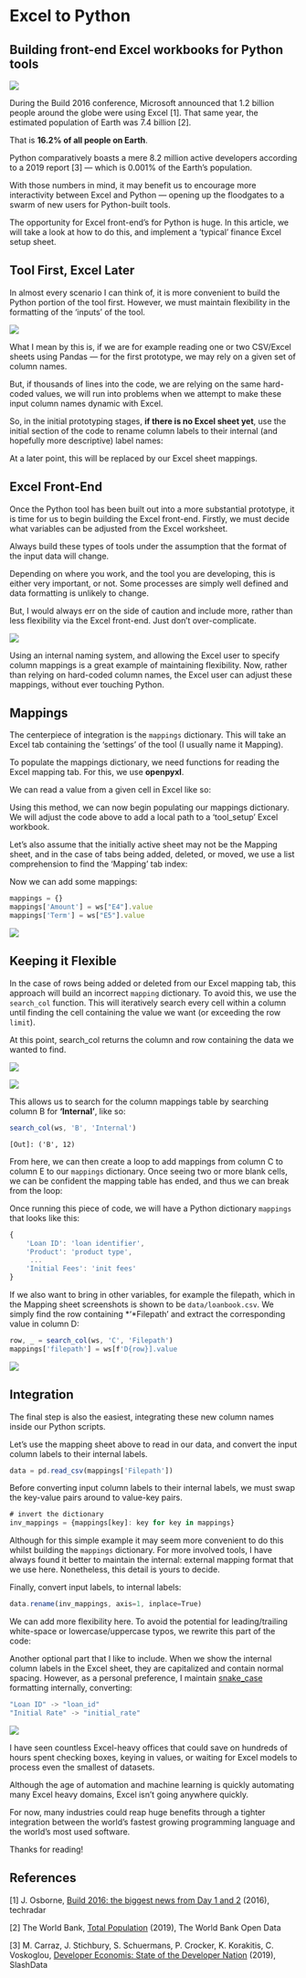 # Excel to Python

## Building front-end Excel workbooks for Python tools

![](https://static.breword.com/38261595751986_.pic_hd.jpg)

During the Build 2016 conference, Microsoft announced that 1.2 billion people around the globe were using Excel [1]. That same year, the estimated population of Earth was 7.4 billion [2].

That is **16.2% of all people on Earth**.

Python comparatively boasts a mere 8.2 million active developers according to a 2019 report [3] — which is 0.001% of the Earth’s population.

With those numbers in mind, it may benefit us to encourage more interactivity between Excel and Python — opening up the floodgates to a swarm of new users for Python-built tools.

The opportunity for Excel front-end’s for Python is huge. In this article, we will take a look at how to do this, and implement a ‘typical’ finance Excel setup sheet.



## Tool First, Excel Later

In almost every scenario I can think of, it is more convenient to build the Python portion of the tool first. However, we must maintain flexibility in the formatting of the ‘inputs’ of the tool.

![](https://static.breword.com/2.gif)

What I mean by this is, if we are for example reading one or two CSV/Excel sheets using Pandas — for the first prototype, we may rely on a given set of column names.

But, if thousands of lines into the code, we are relying on the same hard-coded values, we will run into problems when we attempt to make these input column names dynamic with Excel.

So, in the initial prototyping stages, **if there is no Excel sheet yet**, use the initial section of the code to rename column labels to their internal (and hopefully more descriptive) label names:

At a later point, this will be replaced by our Excel sheet mappings.



## Excel Front-End

Once the Python tool has been built out into a more substantial prototype, it is time for us to begin building the Excel front-end. Firstly, we must decide what variables can be adjusted from the Excel worksheet.

Always build these types of tools under the assumption that the format of the input data will change.

Depending on where you work, and the tool you are developing, this is either very important, or not. Some processes are simply well defined and data formatting is unlikely to change.

But, I would always err on the side of caution and include more, rather than less flexibility via the Excel front-end. Just don’t over-complicate.

![](https://static.breword.com/38281595752119_.pic.jpg)

Using an internal naming system, and allowing the Excel user to specify column mappings is a great example of maintaining flexibility. Now, rather than relying on hard-coded column names, the Excel user can adjust these mappings, without ever touching Python.

## Mappings

The centerpiece of integration is the `mappings` dictionary. This will take an Excel tab containing the ‘settings’ of the tool (I usually name it Mapping).

To populate the mappings dictionary, we need functions for reading the Excel mapping tab. For this, we use **openpyxl**.

We can read a value from a given cell in Excel like so:

Using this method, we can now begin populating our mappings dictionary. We will adjust the code above to add a local path to a ‘tool_setup’ Excel workbook.

Let’s also assume that the initially active sheet may not be the Mapping sheet, and in the case of tabs being added, deleted, or moved, we use a list comprehension to find the ‘Mapping’ tab index:

Now we can add some mappings:

```javascript
mappings = {}
mappings['Amount'] = ws["E4"].value
mappings['Term'] = ws["E5"].value
```

![](https://static.breword.com/38301595752120_.pic_hd.jpg)



## Keeping it Flexible

In the case of rows being added or deleted from our Excel mapping tab, this approach will build an incorrect `mapping` dictionary. To avoid this, we use the `search_col` function. This will iteratively search every cell within a column until finding the cell containing the value we want (or exceeding the row `limit`).

At this point, search_col returns the column and row containing the data we wanted to find.

![](https://static.breword.com/38291595752119_.pic.jpg)



![](https://static.breword.com/38311595752120_.pic.jpg)

This allows us to search for the column mappings table by searching column B for **‘Internal’**, like so:

```javascript
search_col(ws, 'B', 'Internal')
```

`[Out]: ('B', 12)`

From here, we can then create a loop to add mappings from column C to column E to our `mappings` dictionary. Once seeing two or more blank cells, we can be confident the mapping table has ended, and thus we can break from the loop:

Once running this piece of code, we will have a Python dictionary `mappings `that looks like this:

```javascript
{
    'Loan ID': 'loan identifier',
    'Product': 'product type',
     ...
    'Initial Fees': 'init fees'
}
```

If we also want to bring in other variables, for example the filepath, which in the Mapping sheet screenshots is shown to be `data/loanbook.csv`. We simply find the row containing *‘*Filepath’ and extract the corresponding value in column D:

```javascript
row, _ = search_col(ws, 'C', 'Filepath')
mappings['filepath'] = ws[f'D{row}].value
```

![](https://static.breword.com/38321595752120_.pic_hd.jpg)



## Integration

The final step is also the easiest, integrating these new column names inside our Python scripts.

Let’s use the mapping sheet above to read in our data, and convert the input column labels to their internal labels.

```javascript
data = pd.read_csv(mappings['Filepath'])
```

Before converting input column labels to their internal labels, we must swap the key-value pairs around to value-key pairs.

```javascript
# invert the dictionary
inv_mappings = {mappings[key]: key for key in mappings}
```

Although for this simple example it may seem more convenient to do this whilst building the `mappings` dictionary. For more involved tools, I have always found it better to maintain the internal: external mapping format that we use here. Nonetheless, this detail is yours to decide.

Finally, convert input labels, to internal labels:

```javascript
data.rename(inv_mappings, axis=1, inplace=True)
```

We can add more flexibility here. To avoid the potential for leading/trailing white-space or lowercase/uppercase typos, we rewrite this part of the code:

Another optional part that I like to include. When we show the internal column labels in the Excel sheet, they are capitalized and contain normal spacing. However, as a personal preference, I maintain [snake_case](https://en.wikipedia.org/wiki/Snake_case) formatting internally, converting:

```javascript
"Loan ID" -> "loan_id"
"Initial Rate" -> "initial_rate"
```

![](https://static.breword.com/38331595752120_.pic_hd.jpg)

I have seen countless Excel-heavy offices that could save on hundreds of hours spent checking boxes, keying in values, or waiting for Excel models to process even the smallest of datasets.

Although the age of automation and machine learning is quickly automating many Excel heavy domains, Excel isn’t going anywhere quickly.

For now, many industries could reap huge benefits through a tighter integration between the world’s fastest growing programming language and the world’s most used software.

Thanks for reading!



## References

[1] J. Osborne, [Build 2016: the biggest news from Day 1 and 2](https://www.techradar.com/uk/news/computing/pc/build-2016-1318027) (2016), techradar

[2] The World Bank, [Total Population](https://data.worldbank.org/indicator/sp.pop.totl) (2019), The World Bank Open Data

[3] M. Carraz, J. Stichbury, S. Schuermans, P. Crocker, K. Korakitis, C. Voskoglou, [Developer Economis: State of the Developer Nation](https://slashdata-website-cms.s3.amazonaws.com/sample_reports/ZAamt00SbUZKwB9j.pdf) (2019), SlashData


